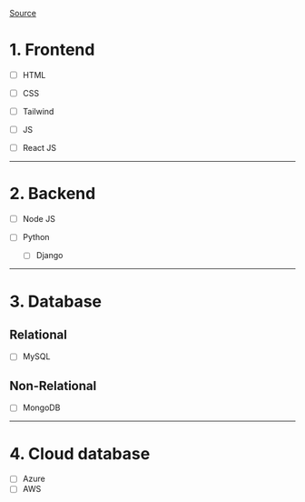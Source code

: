 [Source](https://drive.google.com/file/d/1hH80gU80FCzz82AKMypFzWzqKaojEaTM/view?usp=drivesdk)

# 1. Frontend

- [ ] HTML

- [ ] CSS

- [ ] Tailwind

- [ ] JS

- [ ] React JS

---

# 2. Backend

- [ ] Node JS

- [ ] Python

    - [ ] Django
    
---

# 3. Database

## Relational

- [ ] MySQL

## Non-Relational

- [ ] MongoDB

---

# 4. Cloud database

- [ ] Azure
- [ ] AWS
